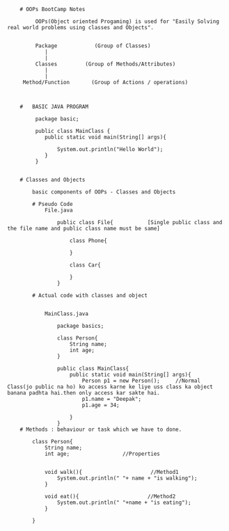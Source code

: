         # OOPs BootCamp Notes

             OOPs(Object oriented Progaming) is used for "Easily Solving real world problems using classes and Objects".


             Package            (Group of Classes)
                |
                |
             Classes         (Group of Methods/Attributes)
                |
                |
         Method/Function       (Group of Actions / operations)



        #   BASIC JAVA PROGRAM

             package basic;

             public class MainClass {
                public static void main(String[] args){

                    System.out.println("Hello World");
                }
             }


        # Classes and Objects 

            basic components of OOPs - Classes and Objects

            # Pseudo Code 
                File.java

                    public class File{           [Single public class and  the file name and public class name must be same]
                        
                        class Phone{

                        }

                        class Car{

                        }
                    }     

            # Actual code with classes and object      


                MainClass.java

                    package basics;

                    class Person{
                        String name;
                        int age;
                    }  

                    public class MainClass{
                        public static void main(String[] args){
                            Person p1 = new Person();     //Normal Class(jo public na ho) ko access karne ke liye uss class ka object banana padhta hai.then only access kar sakte hai.
                            p1.name = "Deepak";
                            p1.age = 34;
                
                        }
                    }
        # Methods : behaviour or task which we have to done.

            class Person{
                String name;
                int age;                 //Properties
                

                void walk(){                      //Method1
                    System.out.println(" "+ name + "is walking");
                }

                void eat(){                      //Method2
                    System.out.println(" "+name + "is eating");
                }

            }   
        



